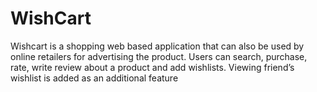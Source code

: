 # WishCart
Wishcart is a shopping web based application that can also be used by online retailers for advertising the product. Users can search, purchase, rate, write review about a product and add wishlists. Viewing friend’s wishlist is added as an additional feature

